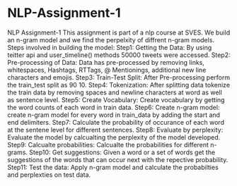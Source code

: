 # NLP-Assignment-1
NLP Assignment-1
This assignment is part of a nlp course at SVES. We build an n-gram model and we find the perpelxity of diffrent n-gram models.
Steps involved in building the model:
Step1: Getting the Data: By using teitter api and user_timeline() methods 50000 tweets were accessed.
Step2: Pre-processing of Data: Data has pre-processed by removing links, whitespaces, Hashtags, RTTags, @ Mentionings, additional new line characters and emojis.
Step3: Train-Test Split: After Pre-processing perform the train_test split as 90 10.
Step4: Tokenization: After splitting data tokenize the train data by removing spaces and newline characters at word as well as sentence level.
Step5: Create Vocabulary: Create vocabulary by getting the word counts of each word in train data.
Step6: Create n-gram model: create n-gram model for every word in train_data by adding the start and end delimiters.
Step7: Calculate the probability of occurance of each word at the sentene level for different sentences.
Step8: Evaluate by perplexity: Evaluate the model by calcualting the perplexity of the model developed.
Step9: Calcualte probabilities: Calcualte the probabilities for different n-grams.
Step10: Get suggestions: Given a word or a set of words get the suggestions of the words that can occur next with the repective probability.
Step11: Test the data: Apply n-gram model and calculate the probabilties and perplexties on test data.
